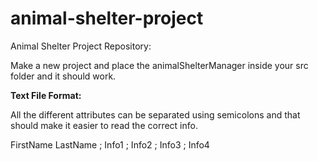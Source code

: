 # animal-shelter-project
Animal Shelter Project Repository:

Make a new project and place the animalShelterManager inside your src folder and it should work.

**Text File Format:**

All the different attributes can be separated using semicolons and that should make it easier to read the correct info.

FirstName LastName ; Info1 ; Info2 ; Info3 ; Info4
